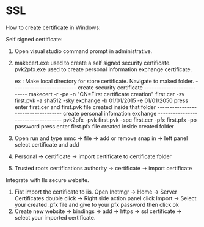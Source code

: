# SSL
How to create certificate in Windows:

Self signed certificate:

1. Open visual studio command prompt in administrative.
2. makecert.exe used to create a self signed security certificate.
   pvk2pfx.exe used to create personal information exchange certificate.

	ex :	Make local directory for store certificate. Navigate to maked folder.
		--------------------------
		create security certificate
		--------------------------
		makecert -r -pe -n "CN=First certificate creation" first.cer -sv first.pvk -a sha512 -sky exchange -b 01/01/2015 -e 01/01/2050
		press enter 
		first.cer and first.pvk file created inside that folder
		-----------------------------------
		create personal infomation exchange
		-----------------------------------
		pvk2pfx -pvk first.pvk -spc first.cer -pfx first.pfx -po password
		press enter
		first.pfx file created inside created folder
		
3. Open run and type mmc -> file -> add or remove snap in -> left panel select certificate and add
4. Personal -> certificate -> import certificate to certificate folder
5. Trusted roots certifications authority -> certificate -> import certificate


Integrate with IIs secure website.

1. Fist import the certificate to iis.
	Open Inetmgr -> Home -> Server Certificates double click -> Right side action panel click Import -> Select your created .pfx file and give to your pfx password then click ok	
2. Create new website -> bindings -> add -> https -> ssl certificate -> select your imported certificate.
